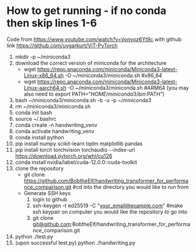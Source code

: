 # How to get running - if no conda then skip lines 1-6

Code from https://www.youtube.com/watch?v=Vonyoz6Yt9c with github link https://github.com/uygarkurt/ViT-PyTorch

1. mkdir -p ~/miniconda3
2. download the correct version of miniconda for the architecture
    - wget https://repo.anaconda.com/miniconda/Miniconda3-latest-Linux-x86_64.sh -O ~/miniconda3/miniconda.sh #x86_64
    - wget https://repo.anaconda.com/miniconda/Miniconda3-latest-Linux-aarch64.sh -O ~/miniconda3/miniconda.sh #ARM64 (you may also need to export PATH="$HOME/miniconda3/bin:$PATH")
3. bash ~/miniconda3/miniconda.sh -b -u -p ~/miniconda3
4. rm ~/miniconda3/miniconda.sh
5. conda init bash
6. source ~/.bashrc
7. conda create -n handwriting_venv
8. conda activate handwriting_venv
8. conda install python
9. pip install numpy scikit-learn tqdm matplotlib pandas
10. pip install torch torchvision torchaudio --index-url https://download.pytorch.org/whl/cu126
11. conda install nvidia/label/cuda-12.0.0::cuda-toolkit
12. clone the repository
    - git clone https://github.com/BobtheElf/handwriting_transformer_for_performance_comparison.git #cd into the directory you would like to run from
    - Generate SSH keys
        1. login to github
        2. ssh-keygen -t ed25519 -C "your_email@example.com" #make ssh keypair on computer you would like the repository to go into
        3. git clone git@github.com:BobtheElf/handwriting_transformer_for_performance_comparison.git
13. python ./test.py
14. (upon successful test.py) python ./handwriting.py
